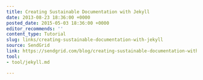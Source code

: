 ```yaml
---
title: Creating Sustainable Documentation with Jekyll
date: 2013-08-23 18:36:00 +0000
posted_date: 2015-05-03 18:36:00 +0000
editor_recommends: ''
content_type: Tutorial
slug: links/creating-sustainable-documentation-with-jekyll
source: SendGrid
link: https://sendgrid.com/blog/creating-sustainable-documentation-with-jekyll/
tool:
- tool/jekyll.md

---
```

